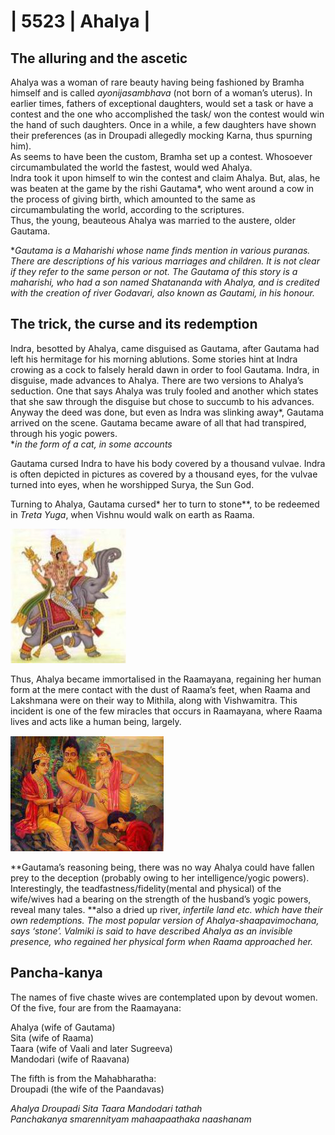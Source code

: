 
# | 5523 | Ahalya |

##  The alluring and the ascetic 
Ahalya was a woman of rare beauty having being fashioned by Bramha himself and is called 
*ayonijasambhava* (not born of a woman’s uterus). In earlier times, fathers of exceptional 
daughters, would set a task or have a contest and the one who accomplished the task/ won 
the contest would win the hand of such daughters. Once in a while, a few daughters have 
shown their preferences (as in Droupadi allegedly mocking Karna, thus spurning him).   
As seems to have been the custom, Bramha set up a contest. Whosoever circumambulated 
the world the fastest, would wed Ahalya.   
Indra took it upon himself to win the contest and claim Ahalya. But, alas, he was beaten at the 
game by the rishi Gautama*, who went around a cow in the process of giving birth, which 
amounted to the same as circumambulating the world, according to the scriptures.   
Thus, the young, beauteous Ahalya was married to the austere, older Gautama.  
  
**Gautama is a Maharishi whose name finds mention in various puranas. There are descriptions of his various* 
*marriages and children. It is not clear if they refer to the same person or not. The Gautama of this story is a* 
*maharishi, who had a son named Shatananda with Ahalya, and is credited with the creation of river Godavari, also known as Gautami, in his honour.* 

##  The trick, the curse and its redemption

Indra, besotted by Ahalya, came disguised as Gautama, after Gautama had left his hermitage 
for his morning ablutions. Some stories hint at Indra crowing as a cock to falsely herald dawn 
in order to fool Gautama. Indra, in disguise, made advances to Ahalya. There are two versions 
to Ahalya’s seduction. One that says Ahalya was truly fooled and 
another which states that she saw through the disguise but 
chose to succumb to his advances.  Anyway the deed was done, 
but even as Indra was slinking away*, Gautama arrived on the 
scene. Gautama became aware of all that had transpired, 
through his yogic powers.   
**in the form of a cat, in some accounts* 
 
Gautama cursed Indra to have his body covered by a thousand 
vulvae. Indra is often depicted in pictures as covered by a 
thousand eyes, for the vulvae turned into eyes, when he 
worshipped Surya, the Sun God.  
  
Turning to Ahalya, Gautama cursed* her to turn to stone**, to be 
redeemed in *Treta Yuga*, when Vishnu would walk on earth as 
Raama. 

![Image from page](images/img_12.png)

Thus, Ahalya became immortalised in the Raamayana, 
regaining her human form at the mere contact with the 
dust of Raama’s feet, when Raama and Lakshmana 
were on their way to Mithila, along with Vishwamitra. 
This incident is one of the few miracles that occurs in 
Raamayana, where Raama lives and acts like a human 
being, largely.  

![Image from page](images/img_13.png)

**Gautama’s reasoning being, there was no way Ahalya could have fallen prey to the deception (probably owing to her intelligence/yogic powers). Interestingly, the teadfastness/fidelity(mental and physical) of the wife/wives had a bearing on the strength of the husband’s yogic powers, reveal many tales. **also a dried up river, *infertile land etc. which have their own redemptions. The most popular version of Ahalya-shaapavimochana, says ‘stone’. Valmiki is said to have described Ahalya as an invisible presence, who regained her physical form when Raama approached her.*


## Pancha-kanya 

The names of five chaste wives are contemplated upon by devout women. Of the five, four are 
from the Raamayana:  
   
Ahalya (wife of Gautama)  
Sita (wife of Raama)  
Taara (wife of Vaali and later Sugreeva)  
Mandodari (wife of Raavana)  
  
The fifth is from the Mahabharatha:  
Droupadi (the wife of the Paandavas)  
  
*Ahalya Droupadi Sita Taara Mandodari tathah*  
*Panchakanya smarennityam mahaapaathaka naashanam*
  